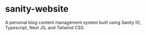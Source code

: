 # sanity-website
A personal blog content management system built using Sanity IO, Typescript, Next JS, and Tailwind CSS.
